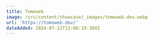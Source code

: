 ```yaml
---
title: Tomoweb
image: /src/content/showcase/_images/tomoweb.dev.webp
url: 'https://tomoweb.dev/'
dateAdded: 2024-07-22T12:08:19.304Z
---
```


